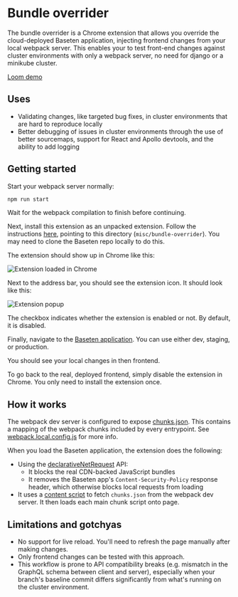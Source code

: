 # Bundle overrider

The bundle overrider is a Chrome extension that allows you override the cloud-deployed Baseten application, injecting frontend changes from your local webpack server. This enables your to test front-end changes against cluster environments with only a webpack server, no need for django or a minikube cluster.

[Loom demo](https://www.loom.com/share/03914addc0c54c54ad8b050a764dee01)

## Uses

- Validating changes, like targeted bug fixes, in cluster environments that are hard to reproduce locally
- Better debugging of issues in cluster environments through the use of better sourcemaps, support for React and Apollo devtools, and the ability to add logging

## Getting started

Start your webpack server normally:

```sh
npm run start
```

Wait for the webpack compilation to finish before continuing.

Next, install this extension as an unpacked extension. Follow the instructions [here](https://developer.chrome.com/docs/extensions/get-started/tutorial/hello-world#load-unpacked), pointing to this directory (`misc/bundle-overrider`). You may need to clone the Baseten repo locally to do this.

The extension should show up in Chrome like this:

![Extension loaded in Chrome](assets/extension.png)

Next to the address bar, you should see the extension icon. It should look like this:

![Extension popup](assets/popup.png)

The checkbox indicates whether the extension is enabled or not. By default, it is disabled.

Finally, navigate to the [Baseten application](https://app.baseten.co/). You can use either dev, staging, or production.

You should see your local changes in then frontend.

To go back to the real, deployed frontend, simply disable the extension in Chrome. You only need to install the extension once.

## How it works

The webpack dev server is configured to expose [chunks.json](http://localhost:3000/chunks.json). This contains a mapping of the webpack chunks included by every entrypoint. See [webpack.local.config.js](../../webpack.local.config.js) for more info.

When you load the Baseten application, the extension does the following:

- Using the [declarativeNetRequest](https://developer.chrome.com/docs/extensions/reference/api/declarativeNetRequest) API:
  - It blocks the real CDN-backed JavaScript bundles
  - It removes the Baseten app's `Content-Security-Policy` response header, which otherwise blocks local requests from loading
- It uses a [content script](https://developer.chrome.com/docs/extensions/develop/concepts/content-scripts) to fetch `chunks.json` from the webpack dev server. It then loads each main chunk script onto page.

## Limitations and gotchyas

- No support for live reload. You'll need to refresh the page manually after making changes.
- Only frontend changes can be tested with this approach.
- This workflow is prone to API compatibility breaks (e.g. mismatch in the GraphQL schema between client and server), especially when your branch's baseline commit differs significantly from what's running on the cluster environment.
